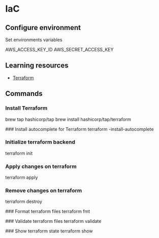 # IaC

## Configure environment

Set environments variables

AWS_ACCESS_KEY_ID
AWS_SECRET_ACCESS_KEY

## Learning resources

- [Terraform](https://developer.hashicorp.com/terraform/docs/)

## Commands

### Install Terraform
brew tap hashicorp/tap
brew install hashicorp/tap/terraform

### Install autocomplete for Terraform
terraform -install-autocomplete

### Initialize terraform backend
terraform init

### Apply changes on terraform
terraform apply

### Remove changes on terraform
terraform destroy

### Format terraform files
terraform fmt

### Validate terraform files
terraform validate

### Show terraform state
terraform show
